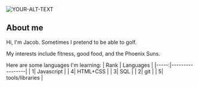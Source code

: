 
<!--
**jacobsternx/jacobsternx** is a ✨ _special_ ✨ repository because its `README.md` (this file) appears on your GitHub profile.
-->

<picture>
 <source media="(prefers-color-scheme: dark)" srcset="YOUR-DARKMODE-IMAGE">
 <source media="(prefers-color-scheme: light)" srcset="YOUR-LIGHTMODE-IMAGE">
 <img alt="YOUR-ALT-TEXT" src="YOUR-DEFAULT-IMAGE">
</picture>

## About me

Hi, I'm Jacob. Sometimes I pretend to be able to golf.

My interests include fitness, good food, and the Phoenix Suns.

Here are some languages I'm learning:
| Rank | Languages       |
|-----:|-----------------|
|     1| Javascript      |
|     4| HTML+CSS        |
|     3| SQL             |
|     2| git             |
|     5| tools/libraries |
